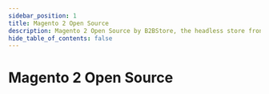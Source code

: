 ```yaml
---
sidebar_position: 1
title: Magento 2 Open Source
description: Magento 2 Open Source by B2BStore, the headless store front for B2B
hide_table_of_contents: false
---
```


# Magento 2 Open Source
